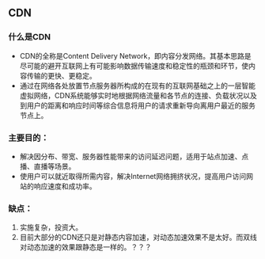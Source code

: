 ## CDN

### 什么是CDN
- CDN的全称是Content Delivery Network，即内容分发网络。其基本思路是尽可能的避开互联网上有可能影响数据传输速度和稳定性的瓶颈和环节，使内容传输的更快、更稳定。
- 通过在网络各处放置节点服务器所构成的在现有的互联网基础之上的一层智能虚拟网络，CDN系统能够实时地根据网络流量和各节点的连接、负载状况以及到用户的距离和响应时间等综合信息将用户的请求重新导向离用户最近的服务节点上。

### 主要目的：
- 解决因分布、带宽、服务器性能带来的访问延迟问题，适用于站点加速、点播、直播等场景。
- 使用户可以就近取得所需内容，解决Internet网络拥挤状况，提高用户访问网站的响应速度和成功率。

### 缺点：
1. 实施复杂，投资大。
2. 目前大部分的CDN还只是对静态内容加速，对动态加速效果不是太好。而双线对动态加速的效果跟静态是一样的。？？？
